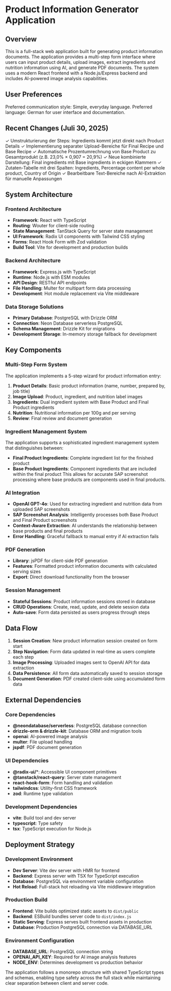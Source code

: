 # Product Information Generator Application

## Overview

This is a full-stack web application built for generating product information documents. The application provides a multi-step form interface where users can input product details, upload images, extract ingredients and nutrition information using AI, and generate PDF documents. The system uses a modern React frontend with a Node.js/Express backend and includes AI-powered image analysis capabilities.

## User Preferences

Preferred communication style: Simple, everyday language.
Preferred language: German for user interface and documentation.

## Recent Changes (Juli 30, 2025)

✓ Umstrukturierung der Steps: Ingredients kommt jetzt direkt nach Product Details
✓ Implementierung separater Upload-Bereiche für Final Recipe und Base Recipe
✓ Automatische Prozentumrechnung von Base Product zu Gesamtprodukt (z.B. 23,0% × 0,907 = 20,9%)
✓ Neue kombinierte Darstellung: Final ingredients mit Base ingredients in eckigen Klammern
✓ Zutaten-Tabelle mit drei Spalten: Ingredients, Percentage content per whole product, Country of Origin
✓ Bearbeitbare Text-Bereiche nach AI-Extraktion für manuelle Anpassungen

## System Architecture

### Frontend Architecture
- **Framework**: React with TypeScript
- **Routing**: Wouter for client-side routing
- **State Management**: TanStack Query for server state management
- **UI Framework**: Radix UI components with Tailwind CSS styling
- **Forms**: React Hook Form with Zod validation
- **Build Tool**: Vite for development and production builds

### Backend Architecture
- **Framework**: Express.js with TypeScript
- **Runtime**: Node.js with ESM modules
- **API Design**: RESTful API endpoints
- **File Handling**: Multer for multipart form data processing
- **Development**: Hot module replacement via Vite middleware

### Data Storage Solutions
- **Primary Database**: PostgreSQL with Drizzle ORM
- **Connection**: Neon Database serverless PostgreSQL
- **Schema Management**: Drizzle Kit for migrations
- **Development Storage**: In-memory storage fallback for development

## Key Components

### Multi-Step Form System
The application implements a 5-step wizard for product information entry:
1. **Product Details**: Basic product information (name, number, prepared by, job title)
2. **Image Upload**: Product, ingredient, and nutrition label images
3. **Ingredients**: Dual ingredient system with Base Product and Final Product ingredients
4. **Nutrition**: Nutritional information per 100g and per serving
5. **Review**: Final review and document generation

### Ingredient Management System
The application supports a sophisticated ingredient management system that distinguishes between:
- **Final Product Ingredients**: Complete ingredient list for the finished product
- **Base Product Ingredients**: Component ingredients that are included within the final product
This allows for accurate SAP screenshot processing where base products are components used in final products.

### AI Integration
- **OpenAI GPT-4o**: Used for extracting ingredient and nutrition data from uploaded SAP screenshots
- **SAP Screenshot Analysis**: Intelligently processes both Base Product and Final Product screenshots
- **Context-Aware Extraction**: AI understands the relationship between base products and final products
- **Error Handling**: Graceful fallback to manual entry if AI extraction fails

### PDF Generation
- **Library**: jsPDF for client-side PDF generation
- **Features**: Formatted product information documents with calculated serving sizes
- **Export**: Direct download functionality from the browser

### Session Management
- **Stateful Sessions**: Product information sessions stored in database
- **CRUD Operations**: Create, read, update, and delete session data
- **Auto-save**: Form data persisted as users progress through steps

## Data Flow

1. **Session Creation**: New product information session created on form start
2. **Step Navigation**: Form data updated in real-time as users complete each step
3. **Image Processing**: Uploaded images sent to OpenAI API for data extraction
4. **Data Persistence**: All form data automatically saved to session storage
5. **Document Generation**: PDF created client-side using accumulated form data

## External Dependencies

### Core Dependencies
- **@neondatabase/serverless**: PostgreSQL database connection
- **drizzle-orm & drizzle-kit**: Database ORM and migration tools
- **openai**: AI-powered image analysis
- **multer**: File upload handling
- **jspdf**: PDF document generation

### UI Dependencies
- **@radix-ui/***: Accessible UI component primitives
- **@tanstack/react-query**: Server state management
- **react-hook-form**: Form handling and validation
- **tailwindcss**: Utility-first CSS framework
- **zod**: Runtime type validation

### Development Dependencies
- **vite**: Build tool and dev server
- **typescript**: Type safety
- **tsx**: TypeScript execution for Node.js

## Deployment Strategy

### Development Environment
- **Dev Server**: Vite dev server with HMR for frontend
- **Backend**: Express server with TSX for TypeScript execution
- **Database**: PostgreSQL via environment variable configuration
- **Hot Reload**: Full-stack hot reloading via Vite middleware integration

### Production Build
- **Frontend**: Vite builds optimized static assets to `dist/public`
- **Backend**: ESBuild bundles server code to `dist/index.js`
- **Static Serving**: Express serves built frontend assets in production
- **Database**: Production PostgreSQL connection via DATABASE_URL

### Environment Configuration
- **DATABASE_URL**: PostgreSQL connection string
- **OPENAI_API_KEY**: Required for AI image analysis features
- **NODE_ENV**: Determines development vs production behavior

The application follows a monorepo structure with shared TypeScript types and schemas, enabling type safety across the full stack while maintaining clear separation between client and server code.